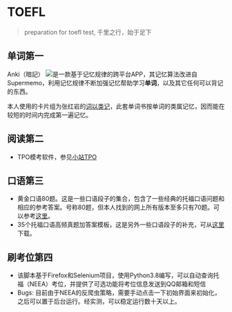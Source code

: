 # TOEFL
> preparation for toefl test, 千里之行，始于足下

## 单词第一

Anki（暗記）
[![](https://ankiweb.net/static/anki-logo2.png)](https://apps.ankiweb.net/)是一款基于记忆规律的跨平台APP，其记忆算法改进自Supermemo，利用记忆规律不断加强记忆帮助学习**单词**，以及其它任何可以背记的东西。

本人使用的卡片组为张红岩的[词以类记](https://ankiweb.net/shared/info/1035811674)，此套单词书按单词的类属记忆，因而能在较短的时间内完成第一遍记忆。

## 阅读第二

- TPO模考软件，参见[小站TPO](https://tiku.zhan.com/tpoPc.html)

## 口语第三

- 黄金口语80题。这是一些口语段子的集合，包含了一些经典的托福口语问题和相应的参考答案。号称80题，但本人找到的网上所有版本至多只有70题。可以参考[这里](http://www.kekenet.com/menu/14471/)。
- 35个托福口语高频真题加答案模板，这是另外一些口语段子的补充，可从[这里](TOEFL-speaking/35个托福口语高频真题加答案模板.pdf)下载。

## 刷考位第四

- 该脚本基于Firefox和Selenium项目，使用Python3.8编写，可以自动查询托福（NEEA）考位，并提供了可选功能将考位信息发送到QQ邮箱和短信
- Bugs: 目前由于NEEA的反爬虫策略，需要手动点击一下初始界面来初始化，之后可以置于后台运行。经实测，可以稳定运行数十天以上。
